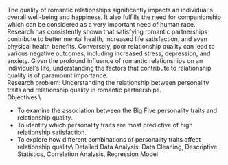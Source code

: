 The quality of romantic relationships significantly impacts an individual's overall well-being and happiness. It also fulfills the need for companionship which can be considered as a very important need of human race. Research has consistently shown that satisfying romantic partnerships contribute to better mental health, increased life satisfaction, and even physical health benefits. Conversely, poor relationship quality can lead to various negative outcomes, including increased stress, depression, and anxiety. Given the profound influence of romantic relationships on an individual's life, understanding the factors that contribute to relationship quality is of paramount importance.\
Research problem: Understanding the relationship between personality traits and relationship quality in romantic partnerships.\
Objectives:\
- To examine the association between the Big Five personality traits and relationship quality.
- To identify which personality traits are most predictive of high relationship satisfaction.
- To explore how different combinations of personality traits affect relationship quality\ 
Detailed Data Analysis:
Data Cleaning, Descriptive Statistics, Correlation Analysis, Regression Model




